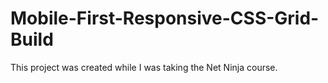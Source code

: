 # Mobile-First-Responsive-CSS-Grid-Build
This project was created while I was taking the Net Ninja course.

